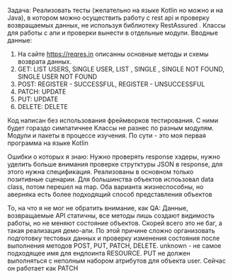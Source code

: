 Задача:
Реализовать тесты (желательно на языке Kotlin но можно и на Java), в котором можно осуществить работу с rest api и проверку возвращаемых данных, не используя библиотеку RestAssured . Классы для работы с апи и проверки вынести в отдельные модули.
Вводные данные:
1. На сайте https://reqres.in описанны основные методы и схемы возврата данных.
2. GET: LIST USERS, SINGLE USER, LIST <RESOURCE>, SINGLE <RESOURCE>, SINGLE <RESOURCE> NOT FOUND, SINGLE USER NOT FOUND
3. POST: REGISTER - SUCCESSFUL, REGISTER - UNSUCCESSFUL
4. PATCH: UPDATE
5. PUT: UPDATE
6. DELETE: DELETE

Код написан без использования фреймворков тестирования. С ними будет гораздо симпатичнее
Классы не разнес по разным модулям. Модули и пакеты в процессе изучения. По сути - это моя первая программа на языке Kotlin

Ошибки о которых я знаю:
Нужно проверять response хэдеры, нужно уделить больше внимания проверке струтктуры JSON в response, для этого нужна спецификация.
Реализованы в основном только позитивные сценарии.
Для большинства объектов испоьзовал data class, потом перешел на map. Оба варианта жизнеспособны, но аверняка есть более подходящий способ представления объектов

То, на что я не мог не обратить внимание, как QA:
Данные, возвращаемые API статичны, все методы лишь создают видимость работы, но не меняют состояние объектов. Скорей всего это не баг, а такая реализация демо-апи.
По этой причине сложно организовать подготовку тестовых данных и проверку изменения состояния после выполнения методов POST, PUT, PATCH, DELETE.
unknown - не самое подходящее имя для ендпоинта RESOURCE.
PUT не должен выполняться с неполным набором атрибутов для объекта user. Сейчас он работает как PATCH
